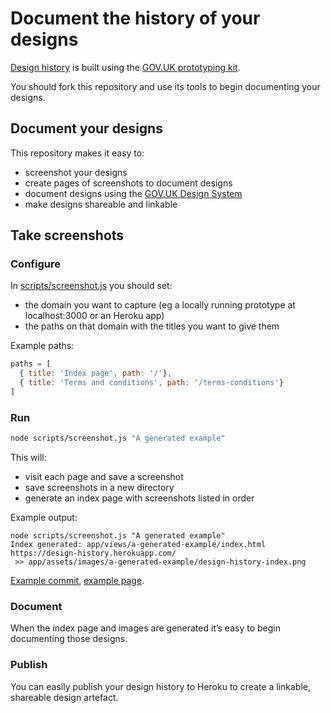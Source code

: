 # Document the history of your designs

[Design history](https://design-history.herokuapp.com/) is built using the [GOV.UK prototyping kit](https://github.com/alphagov/govuk-prototype-kit).

You should fork this repository and use its tools to begin documenting your designs.

## Document your designs

This repository makes it easy to:

* screenshot your designs
* create pages of screenshots to document designs
* document designs using the [GOV.UK Design System](https://design-system.service.gov.uk/)
* make designs shareable and linkable

## Take screenshots

### Configure

In [scripts/screenshot.js](scripts/screenshot.js) you should set:
* the domain you want to capture (eg a locally running prototype at localhost:3000 or an Heroku app)
* the paths on that domain with the titles you want to give them

Example paths:
```js
paths = [
  { title: 'Index page', path: '/'},
  { title: 'Terms and conditions', path: '/terms-conditions'}
]
```

### Run

```bash
node scripts/screenshot.js "A generated example"
```

This will:
* visit each page and save a screenshot
* save screenshots in a new directory
* generate an index page with screenshots listed in order

Example output:
```
node scripts/screenshot.js "A generated example"
Index generated: app/views/a-generated-example/index.html
https://design-history.herokuapp.com/
 >> app/assets/images/a-generated-example/design-history-index.png
```

[Example commit](/commit/eba8f4fbcb11e3f50b3084711ad9f90ebc59898e), [example page](https://design-history.herokuapp.com/a-generated-example).

### Document

When the index page and images are generated it’s easy to begin documenting those designs.

### Publish

You can easily publish your design history to Heroku to create a linkable, shareable design artefact.

